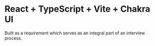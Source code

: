 # React + TypeScript + Vite + Chakra UI

Built as a requirement which serves as an integral part of an interview process.
